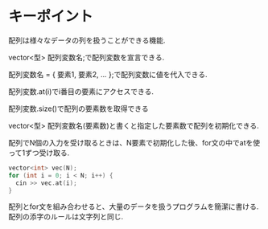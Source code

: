 # キーポイント
配列は様々なデータの列を扱うことができる機能.   

vector<型> 配列変数名;で配列変数を宣言できる.  

配列変数名 = { 要素1, 要素2, ... };で配列変数に値を代入できる.   

配列変数.at(i)でi番目の要素にアクセスできる.   

配列変数.size()で配列の要素数を取得できる    

vector<型> 配列変数名(要素数)と書くと指定した要素数で配列を初期化できる.   

配列でN個の入力を受け取るときは、N要素で初期化した後、for文の中でatを使って1ずつ受け取る.   

```c++
vector<int> vec(N);
for (int i = 0; i < N; i++) {
  cin >> vec.at(i);
}
```
配列とfor文を組み合わせると、大量のデータを扱うプログラムを簡潔に書ける.    
配列の添字のルールは文字列と同じ.     
